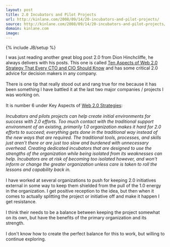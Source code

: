 ```yaml
---
layout: post
title: 2.0 Incubators and Pilot Projects
url: http://kinlane.com/2008/09/14/20-incubators-and-pilot-projects/
source: http://kinlane.com/2008/09/14/20-incubators-and-pilot-projects/
domain: kinlane.com
image: 
---
```

{% include JB/setup %}<p>I was just reading another great blog post 2.0 from Dion Hinchcliffe, he always delivers with his posts.  This one is called <a href="http://web2.socialcomputingmagazine.com/">Ten Aspects of Web 2.0 Strategy That Every CTO and CIO Should Know</a> and has some critical 2.0 advice for decision makers in any company.<br /><br />There is one tip that really stood out and rang true for me because it has been something I have battled it at the last two major companies / projects I was working on.<br /><br />It is number 6 under Key Aspects of <a href="http://web2.socialcomputingmagazine.com/">Web 2.0 Strategies</a>:<br /><br /><span style=";font-family:Georgia;font-size:85%;"  ><span style="font-weight: bold;"></span></span><span style="font-style: italic;">Incubators and pilots projects can help create initial environments for success with 2.0 efforts.  Too much contact with the traditional support environment of an existing, primarily 1.0 organization makes it hard for 2.0 efforts to succeed; everything gets done in the traditional way instead of the new ways that are required.  The traditional tools, processes, and skills just aren't there or are just too slow and burdened with unnecessary overhead.  Creating dedicated incubators that are designed to use the strengths of the organization while being isolated from its weaknesses can help.  Incubators are at risk of becoming too isolated however, and won't inform or change the greater organization unless care is taken to roll the lessons and capability back in. </span><br /><br />I have worked at several organizations to push for keeping 2.0 initiatives external in some way to keep them shielded from the pull of the 1.0 energy in the organization.  I get positive reception to the idea, but then when it comes to actually splitting the project or initiative off and make it happen I get resistance.<br /><br />I think their needs to be a balance between keeping the project somewhat on its own, but have the benefits of the primary organization and its strength.<br /><br />I don't know how to create the perfect balance for this to work, but willing to continue exploring.</p>
